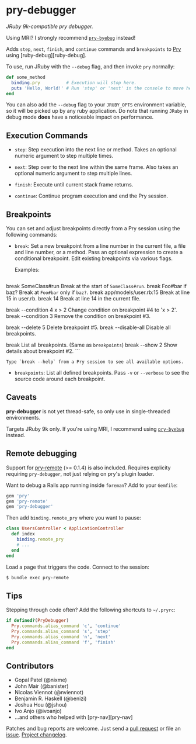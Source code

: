 # pry-debugger

_JRuby 9k-compatible pry debugger._

Using MRI? I strongly recommend [`pry-byebug`][pry-byebug] instead!

Adds `step`, `next`, `finish`, and `continue` commands and `breakpoints` to [Pry][pry] using [ruby-debug][ruby-debug].

To use, run JRuby with the `--debug` flag, and then invoke `pry` normally:

```ruby
def some_method
  binding.pry          # Execution will stop here.
  puts 'Hello, World!' # Run 'step' or 'next' in the console to move here.
end
```

You can also add the `--debug` flag to your `JRUBY_OPTS` environment variable, so it will be picked up by any ruby application. Do note that running `JRuby` in debug mode **does** have a noticeable impact on performance.

## Execution Commands

* `step`: Step execution into the next line or method. Takes an optional numeric argument to step multiple times.

* `next`: Step over to the next line within the same frame. Also takes an optional numeric argument to step multiple lines.

* `finish`: Execute until current stack frame returns.

* `continue`: Continue program execution and end the Pry session.

## Breakpoints

You can set and adjust breakpoints directly from a Pry session using the following commands:

* `break`: Set a new breakpoint from a line number in the current file, a file and line number, or a method. Pass an optional expression to create a conditional breakpoint. Edit existing breakpoints via various flags.

    Examples:

    ```
break SomeClass#run            Break at the start of `SomeClass#run`.
break Foo#bar if baz?          Break at `Foo#bar` only if `baz?`.
break app/models/user.rb:15    Break at line 15 in user.rb.
break 14                       Break at line 14 in the current file.

break --condition 4 x > 2      Change condition on breakpoint #4 to 'x > 2'.
break --condition 3            Remove the condition on breakpoint #3.

break --delete 5               Delete breakpoint #5.
break --disable-all            Disable all breakpoints.

break                          List all breakpoints. (Same as `breakpoints`)
break --show 2                 Show details about breakpoint #2.
    ```

    Type `break --help` from a Pry session to see all available options.

* `breakpoints`: List all defined breakpoints. Pass `-v` or `--verbose` to see the source code around each breakpoint.

## Caveats

**pry-debugger** is not yet thread-safe, so only use in single-threaded environments.

Targets JRuby 9k only. If you're using MRI, I recommend using [`pry-byebug`][pry-byebug] instead.

## Remote debugging

Support for [pry-remote][pry-remote] (>= 0.1.4) is also included. Requires explicity requiring `pry-debugger`, not just relying on pry's plugin loader.

Want to debug a Rails app running inside `foreman`? Add to your `Gemfile`:

```ruby
gem 'pry'
gem 'pry-remote'
gem 'pry-debugger'
```

Then add `binding.remote_pry` where you want to pause:

```ruby
class UsersController < ApplicationController
  def index
    binding.remote_pry
    # ...
  end
end
```

Load a page that triggers the code. Connect to the session:

```bash
$ bundle exec pry-remote
```

## Tips

Stepping through code often? Add the following shortcuts to `~/.pryrc`:

```ruby
if defined?(PryDebugger)
  Pry.commands.alias_command 'c', 'continue'
  Pry.commands.alias_command 's', 'step'
  Pry.commands.alias_command 'n', 'next'
  Pry.commands.alias_command 'f', 'finish'
end
```

## Contributors

* Gopal Patel (@nixme)
* John Mair (@banister)
* Nicolas Viennot (@nviennot)
* Benjamin R. Haskell (@benizi)
* Joshua Hou (@jshou)
* Ivo Anjo (@ivoanjo)
* ...and others who helped with [pry-nav][pry-nav]

Patches and bug reports are welcome. Just send a [pull request][pullrequests] or file an [issue][issues]. [Project changelog][changelog].

[pry]:                http://pry.github.com
[pry-remote]:         https://github.com/Mon-Ouie/pry-remote
[pullrequests]:       https://github.com/nixme/pry-debugger/pulls
[issues]:             https://github.com/nixme/pry-debugger/issues
[changelog]:          https://github.com/nixme/pry-debugger/blob/master/CHANGELOG.md
[pry-byebug]:         https://github.com/deivid-rodriguez/pry-byebug
